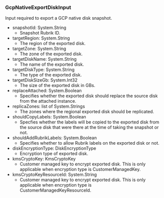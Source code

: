 ### GcpNativeExportDiskInput
Input required to export a GCP native disk snapshot.

- snapshotId: System.String
  - Snapshot Rubrik ID.
- targetRegion: System.String
  - The region of the exported disk.
- targetZone: System.String
  - The zone of the exported disk.
- targetDiskName: System.String
  - The name of the exported disk.
- targetDiskType: System.String
  - The type of the exported disk.
- targetDiskSizeGb: System.Int32
  - The size of the exported disk in GBs.
- replaceAttached: System.Boolean
  - Specifies whether the exported disk should replace the source disk from the attached instance.
- replicaZones: list of System.Strings
  - The zones where the regional exported disk should be replicated.
- shouldCopyLabels: System.Boolean
  - Specfies whether the labels will be copied to the exported disk from the source disk that were there at the time of taking the snapshot or not.
- shouldAddRubrikLabels: System.Boolean
  - Specifies whether to allow Rubrik labels on the exported disk or not.
- diskEncryptionType: DiskEncryptionType
  - Encryption type of exported disk.
- kmsCryptoKey: KmsCryptoKey
  - Customer managed key to encrypt exported disk. This is only applicable when encryption type is CustomerManagedKey.
- kmsCryptoKeyResourceId: System.String
  - Customer managed key to encrypt exported disk. This is only applicable when encryption type is CustomerManagedKeyResourceId.
